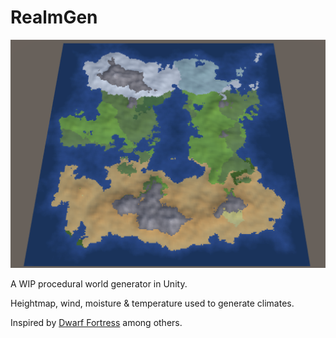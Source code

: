 # RealmGen

![image](example.png)

A WIP procedural world generator in Unity.

Heightmap, wind, moisture & temperature used to generate climates.

Inspired by [Dwarf Fortress](http://www.bay12games.com/dwarves/) among others.
